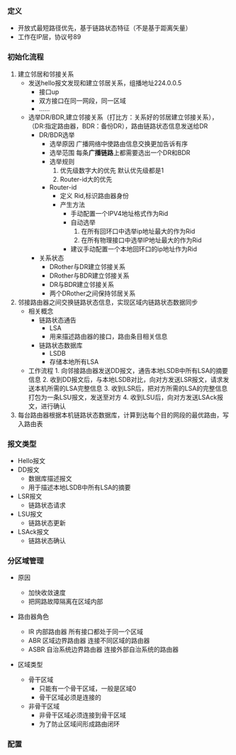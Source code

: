### 定义

- 开放式最短路径优先，基于链路状态特征（不是基于距离矢量）
- 工作在IP层，协议号89

### 初始化流程

1. 建立邻居和邻接关系
	- 发送hello报文发现和建立邻居关系，组播地址224.0.0.5
		- 接口up
		- 双方接口在同一网段，同一区域
		- ......
	- 选举DR/BDR,建立邻接关系（打比方：关系好的邻居建立邻接关系），（DR:指定路由器，BDR：备份DR），路由链路状态信息发送给DR
		- DR/BDR选举
			- 选举原因 广播网络中使路由信息交换更加告诉有序
			- 选举范围 每条**广播链路**上都需要选出一个DR和BDR
			- 选举规则 
				1. 优先级数字大的优先 默认优先级都是1
				2. Router-id大的优先
			- Router-id 
				-  定义 Rid,标识路由器身份
				- 产生方法
					- 手动配置一个IPV4地址格式作为Rid
					- 自动选举
						1. 在所有回环口中选举ip地址最大的作为Rid
						2. 在所有物理接口中选举IP地址最大的作为Rid
					- 建议手动配置一个本地回环口的ip地址作为Rid
		- 关系状态
			- DRother与DR建立邻接关系
			- DRother与BDR建立邻接关系
			- DR与BDR建立邻接关系
			- 两个DRother之间保持邻居关系
2. 邻接路由器之间交换链路状态信息，实现区域内链路状态数据同步
	- 相关概念
		 - 链路状态通告
			- LSA
			- 用来描述路由器的接口，路由条目相关信息
		- 链路状态数据库
			- LSDB
			- 存储本地所有LSA
	- 工作流程
			1. 向邻接路由器发送DD报文，通告本地LSDB中所有LSA的摘要信息
			2. 收到DD报文后，与本地LSDB对比，向对方发送LSR报文，请求发送本机所需的LSA完整信息
			3. 收到LSR后，把对方所需的LSA的完整信息打包为一条LSU报文，发送至对方
			4. 收到LSU后，向对方发送LSAck报文，进行确认
3. 每台路由器根据本机链路状态数据库，计算到达每个目的网段的最优路由，写入路由表

### 报文类型

- Hello报文
- DD报文
	- 数据库描述报文
	- 用于描述本地LSDB中所有LSA的摘要
- LSR报文
	- 链路状态请求
- LSU报文
	- 链路状态更新
- LSAck报文
	- 链路状态确认

### 分区域管理

- 原因
	- 加快收敛速度
	- 把网路故障隔离在区域内部
- 路由器角色
	- IR 内部路由器 所有接口都处于同一个区域
	- ABR 区域边界路由器 连接不同区域的路由器
	- ASBR 自治系统边界路由器 连接外部自治系统的路由器
	
- 区域类型
	- 骨干区域
		- 只能有一个骨干区域，一般是区域0
		- 骨干区域必须是连接的
	- 非骨干区域
		- 非骨干区域必须连接到骨干区域
		- 为了防止区域间形成路由闭环

### 配置

